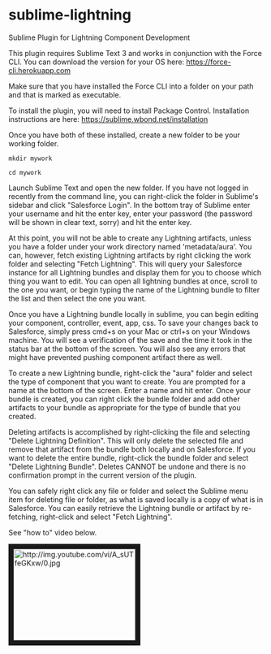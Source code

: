 sublime-lightning
============

Sublime Plugin for Lightning Component Development

This plugin requires Sublime Text 3 and works in conjunction with the Force CLI. You can download the version for your OS here: https://force-cli.herokuapp.com

Make sure that you have installed the Force CLI into a folder on your path and that is marked as executable.

To install the plugin, you will need to install Package Control.  Installation instructions are here: https://sublime.wbond.net/installation

Once you have both of these installed, create a new folder to be your working folder.

`mkdir mywork`

`cd mywork`

Launch Sublime Text and open the new folder.  If you have not logged in recently from the command line, you can right-click the folder in Sublime's sidebar and click "Salesforce Login". In the bottom tray of Sublime enter your username and hit the enter key, enter your password (the password will be shown in clear text, sorry) and hit the enter key.

At this point, you will not be able to create any Lightning artifacts, unless you have a folder under your work directory named 'metadata/aura'.  You can, however, fetch existing Lightning artifacts by right clicking the work folder and selecting "Fetch Lightning".  This will query your Salesforce instance for all Lightning bundles and display them for you to choose which thing you want to edit.  You can open all lightning bundles at once, scroll to the one you want, or begin typing the name of the Lightning bundle to filter the list and then select the one you want.

Once you have a Lightning bundle locally in sublime, you can begin editing your component, controller, event, app, css.  To save your changes back to Salesforce, simply press cmd+s on your Mac or ctrl+s on your Windows machine.  You will see a verification of the save and the time it took in the status bar at the bottom of the screen.  You will also see any errors that might have prevented pushing component artifact there as well.

To create a new Lightning bundle, right-click the "aura" folder and select the type of component that you want to create. You are prompted for a name at the bottom of the screen. Enter a name and hit enter. Once your bundle is created, you can right click the bundle folder and add other artifacts to your bundle as appropriate for the type of bundle that you created.

Deleting artifacts is accomplished by right-clicking the file and selecting "Delete Lightning Definition". This will only delete the selected file and remove that artifact from the bundle both locally and on Salesforce.  If you want to delete the entire bundle, right-click the bundle folder and select "Delete Lightning Bundle".  Deletes CANNOT be undone and there is no confirmation prompt in the current version of the plugin.  

You can safely right click any file or folder and select the Sublime menu item for deleting file or folder, as what is saved locally is a copy of what is in Salesforce.  You can easily retrieve the Lightning bundle or artifact by re-fetching, right-click and select "Fetch Lightning".

See "how to" video below.

<a href="http://www.youtube.com/watch?feature=player_embedded&v=A_sUTfeGKxw
" target="_blank"><img src="http://img.youtube.com/vi/A_sUTfeGKxw/0.jpg"
alt="http://img.youtube.com/vi/A_sUTfeGKxw/0.jpg" width="240" height="180" border="10" /></a>
